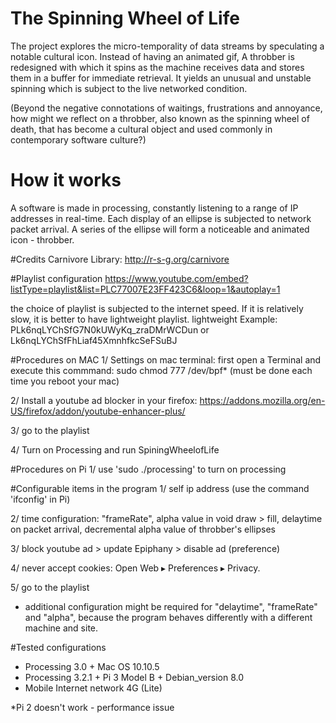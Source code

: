 # The Spinning Wheel of Life
The project explores the micro-temporality of data streams by speculating a notable cultural icon. Instead of having an animated gif, A throbber is redesigned with which it spins as the machine receives data and stores them in a buffer for immediate retrieval. It yields an unusual and unstable spinning which is subject to the live networked condition.

(Beyond the negative connotations of waitings, frustrations and annoyance, how might we reflect on a throbber, also known as the spinning wheel of death, that has become a cultural object and used commonly in contemporary software culture?)

# How it works
A software is made in processing, constantly listening to a range of IP addresses in real-time. Each display of an ellipse is subjected to network packet arrival. A series of the ellipse will form a noticeable and animated icon - throbber. 

#Credits
Carnivore Library: http://r-s-g.org/carnivore

#Playlist configuration
https://www.youtube.com/embed?listType=playlist&list=PLC77007E23FF423C6&loop=1&autoplay=1

the choice of playlist is subjected to the internet speed. If it is relatively slow, it is better to have lightweight playlist. 
lightweight Example: PLk6nqLYChSfG7N0kUWyKq_zraDMrWCDun  or Lk6nqLYChSfFhLiaf45XmnhfkcSeFSuBJ

#Procedures on MAC
1/ Settings on mac terminal: first open a Terminal and execute this commmand: sudo chmod 777 /dev/bpf* 
   (must be done each time you reboot your mac)
   
2/ Install a youtube ad blocker in your firefox: https://addons.mozilla.org/en-US/firefox/addon/youtube-enhancer-plus/

3/ go to the playlist 

4/ Turn on Processing and run SpiningWheelofLife

#Procedures on Pi
1/ use 'sudo ./processing' to turn on processing

#Configurable items in the program
1/ self ip address (use the command 'ifconfig' in Pi)

2/ time configuration: "frameRate", alpha value in void draw > fill,  delaytime on packet arrival, decremental alpha value of throbber's ellipses

3/ block youtube ad > update Epiphany > disable ad (preference) 

4/ never accept cookies: Open Web ▸ Preferences ▸ Privacy.

5/ go to the playlist

* additional configuration might be required for "delaytime", "frameRate" and "alpha", because the program behaves differently with a different machine and site. 

#Tested configurations
- Processing 3.0 + Mac OS 10.10.5
- Processing 3.2.1 + Pi 3 Model B + Debian_version 8.0
- Mobile Internet network 4G (Lite) 

*Pi 2 doesn't work - performance issue

